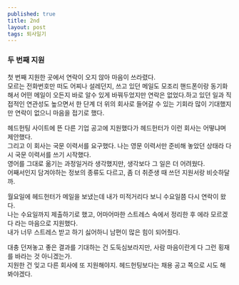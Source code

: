 ```yaml
---
published: true
title: 2nd
layout: post
tags: 퇴사일기
---
```

### 두 번째 지원
첫 번째 지원한 곳에서 연락이 오지 않아 마음이 쓰라렸다.  
모르는 전화번호만 떠도 어찌나 설레던지, 쓰고 있던 메일도 모조리 핸드폰이랑 동기화 해서 어떤 메일이 오든지 바로 알수 있게 바꿔두었지만 연락은 없었다.하고 있던 일과 직접적인 연관성도 높으면서 한 단계 더 위의 회사로 들어갈 수 있는 기회라 많이 기대했지만 연락이 없으니 마음을 접기로 했다.

헤드헌팅 사이트에 뜬 다른 기업 공고에 지원했다가 헤드헌터가 이런 회사는 어떻냐며 제안했다.  
그리고 이 회사는 국문 이력서를 요구했다. 나는 영문 이력서만 준비해 놓았던 상태라 다시 국문 이력서를 쓰기 시작했다.  
영어를 그대로 옮기는 과정일거라 생각했지만, 생각보다 그 일은 더 어려웠다.   
어째서인지 담겨야하는 정보의 종류도 다르고, 좀 더 취준생 때 쓰던 지원서랑 비슷하달까.  

월요일에 헤드헌터가 메일을 보냈는데 내가 미적거리다 보니 수요일쯤 다시 연락이 왔다.  
나는 수요일까지 제출하기로 했고, 어마어마한 스트레스 속에서 정리한 후 에라 모르겠다 라는 마음으로 지원했다.  
내가 너무 스트레스 받고 하기 싫어하니 남편이 많은 힘이 되어줬다.  

대충 던져놓고 좋은 결과를 기대하는 건 도둑심보라지만, 사람 마음이란게 다 그런 횡재를 바라는 것 아니겠는가.  
지원한 건 잊고 다른 회사에 또 지원해야지.
헤드헌팅보다는 채용 공고 쪽으로 시도 해 봐야겠다.
